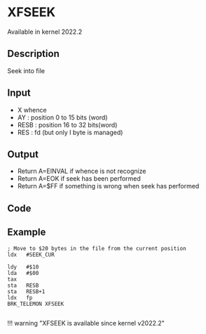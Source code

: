 # XFSEEK

Available in kernel 2022.2

## Description

Seek into file

## Input

* X whence
* AY : position 0 to 15 bits (word)
* RESB : position 16 to 32 bits(word)
* RES : fd (but only I byte is managed)

## Output

* Return A=EINVAL if whence is not recognize
* Return A=EOK if seek has been performed
* Return A=$FF if something is wrong when seek has performed

## Code

## Example

``` ca65
; Move to $20 bytes in the file from the current position
ldx   #SEEK_CUR

ldy   #$10
lda   #$00
tax
sta   RESB
sta   RESB+1
ldx   fp
BRK_TELEMON XFSEEK
 

```
!!! warning "XFSEEK is available since kernel v2022.2"

